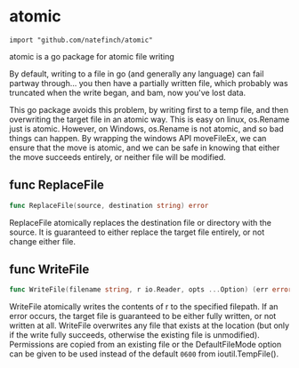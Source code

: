# atomic
    import "github.com/natefinch/atomic"
atomic is a go package for atomic file writing

By default, writing to a file in go (and generally any language) can fail
partway through... you then have a partially written file, which probably was
truncated when the write began, and bam, now you've lost data.

This go package avoids this problem, by writing first to a temp file, and then
overwriting the target file in an atomic way.  This is easy on linux, os.Rename
just is atomic.  However, on Windows, os.Rename is not atomic, and so bad things
can happen.  By wrapping the windows API moveFileEx, we can ensure that the move
is atomic, and we can be safe in knowing that either the move succeeds entirely,
or neither file will be modified.


## func ReplaceFile
``` go
func ReplaceFile(source, destination string) error
```
ReplaceFile atomically replaces the destination file or directory with the
source.  It is guaranteed to either replace the target file entirely, or not
change either file.


## func WriteFile
``` go
func WriteFile(filename string, r io.Reader, opts ...Option) (err error)
```
WriteFile atomically writes the contents of r to the specified filepath.  If an
error occurs, the target file is guaranteed to be either fully written, or not
written at all.  WriteFile overwrites any file that exists at the location (but
only if the write fully succeeds, otherwise the existing file is unmodified).
Permissions are copied from an existing file or the DefaultFileMode option can
be given to be used instead of the default `0600` from ioutil.TempFile().
